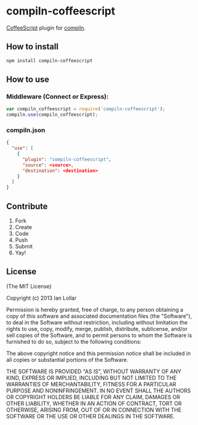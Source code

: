 # compiln-coffeescript

[CoffeeScript](https://github.com/jashkenas/coffee-script) plugin for [compiln](https://github.com/redhotvengeance/compiln).

## How to install

```bash
npm install compiln-coffeescript
```

## How to use

### Middleware (Connect or Express):

```js
var compiln_coffeescript = require('compiln-coffeescript');  
compiln.use(compiln_coffeescript);
```

### compiln.json

```json
{  
  "use": [  
    {  
      "plugin": "compiln-coffeescript",  
      "source": <source>,  
      "destination": <destination>  
    }
  ]
}
```

## Contribute

1. Fork
2. Create
3. Code
4. Push
5. Submit
6. Yay!

## License

(The MIT License)

Copyright (c) 2013 Ian Lollar

Permission is hereby granted, free of charge, to any person obtaining a copy of this software and associated documentation files (the "Software"), to deal in the Software without restriction, including without limitation the rights to use, copy, modify, merge, publish, distribute, sublicense, and/or sell copies of the Software, and to permit persons to whom the Software is furnished to do so, subject to the following conditions:

The above copyright notice and this permission notice shall be included in all copies or substantial portions of the Software.

THE SOFTWARE IS PROVIDED "AS IS", WITHOUT WARRANTY OF ANY KIND, EXPRESS OR IMPLIED, INCLUDING BUT NOT LIMITED TO THE WARRANTIES OF MERCHANTABILITY, FITNESS FOR A PARTICULAR PURPOSE AND NONINFRINGEMENT. IN NO EVENT SHALL THE AUTHORS OR COPYRIGHT HOLDERS BE LIABLE FOR ANY CLAIM, DAMAGES OR OTHER LIABILITY, WHETHER IN AN ACTION OF CONTRACT, TORT OR OTHERWISE, ARISING FROM, OUT OF OR IN CONNECTION WITH THE SOFTWARE OR THE USE OR OTHER DEALINGS IN THE SOFTWARE.
